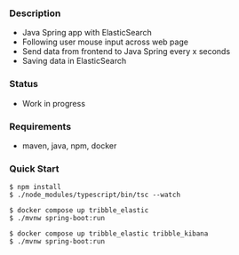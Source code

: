 ### Description
- Java Spring app with ElasticSearch
- Following user mouse input across web page
- Send data from frontend to Java Spring every x seconds
- Saving data in ElasticSearch

### Status
- Work in progress

### Requirements
- maven, java, npm, docker

### Quick Start
```console
$ npm install
$ ./node_modules/typescript/bin/tsc --watch
```
```console
$ docker compose up tribble_elastic
$ ./mvnw spring-boot:run
```
```console
$ docker compose up tribble_elastic tribble_kibana
$ ./mvnw spring-boot:run
```
